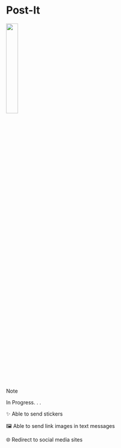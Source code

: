 # Post-It

<img src="https://i.imgur.com/sUi9rFm.gif" width="25%" />

<br>
  
> [!NOTE]
> 
> In Progress. . .

✨ Able to send stickers

🖼️ Able to send link images in text messages

🌐 Redirect to social media sites
